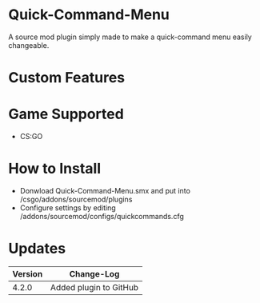 # Quick-Command-Menu
A source mod plugin simply made to make a quick-command menu easily changeable.

# Custom Features


# Game Supported
- CS:GO

# How to Install
- Donwload Quick-Command-Menu.smx and put into /csgo/addons/sourcemod/plugins
- Configure settings by editing /addons/sourcemod/configs/quickcommands.cfg

# Updates

| Version | Change-Log          |
| ------- | ------------------ |
| 4.2.0   | Added plugin to GitHub|
